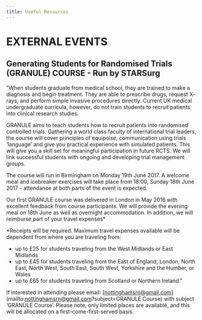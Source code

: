 ```yaml
---
title: Useful Resources
---
```

# EXTERNAL EVENTS

## Generating Students for Randomised Trials (GRANULE) COURSE - Run by STARSurg

"When students graduate from medical school, they are trained to make a diagnosis and begin treatment. They are able to prescribe drugs, request X-rays, and perform simple invasive procedures directly. Current UK medical undergraduate curricula, however, do not train students to recruit patients into clinical research studies.

GRANULE aims to teach students how to recruit patients into randomised controlled trials. Gathering a world class faculty of international trial leaders, the course will cover principles of equipoise, communication using trials ‘language’ and give you practical experience with simulated patients. This will give you a skill set for meaningful participation in future RCTS. We will link successful students with ongoing and developing trial management groups.

The course will run in Birmingham on Monday 19th June 2017. A welcome meal and icebreaker exercises will take place from 18:00, Sunday 18th June 2017 -  attendance at both parts of the event is expected.

Our first GRANULE course was delivered in London in May 2016 with excellent feedback from course participants. We will provide the evening meal on 18th June as well as overnight accommodation. In addition, we will reimburse part of your travel expenses*

*Receipts will be required. Maximum travel expenses available will be dependent from where you are traveling from:
- up to £25 for students traveling from the West Midlands or East Midlands
- up to £45 for students traveling from the East of England, London, North East, North West, South East, South West, Yorkshire and the Humber, or Wales
- up to £65 for students traveling from Scotland or Northern Ireland."

If interested in attending please email: [nottinghamsrn@gmail.com](mailto:nottinghamsrn@gmail.com?subject=GRANULE Course) with subject ‘GRANULE Course’. Please note, only limited places are available, and this will be allocated on a first-come-first-served basis. 

